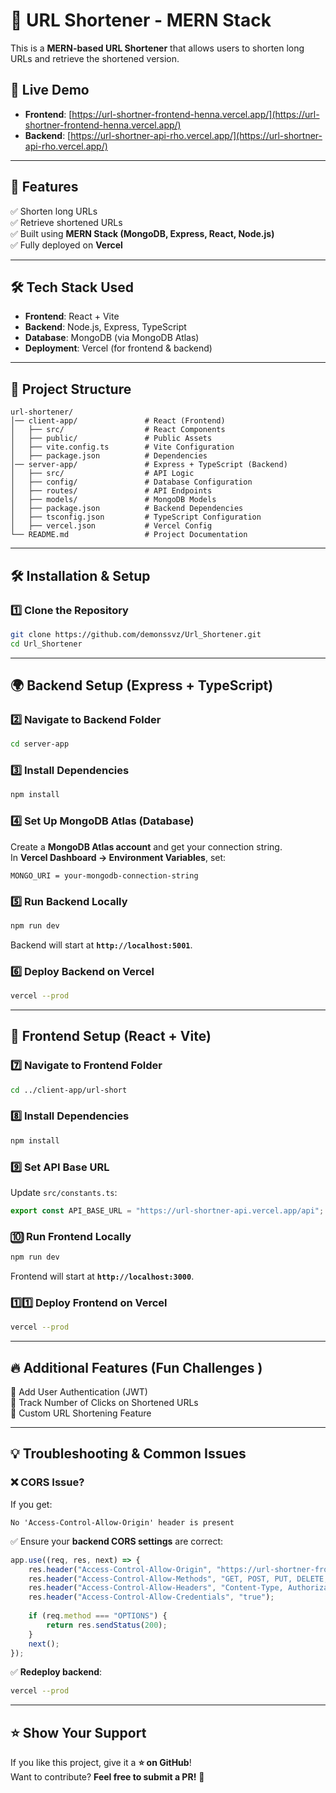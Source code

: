 # 🔗 URL Shortener - MERN Stack

This is a **MERN-based URL Shortener** that allows users to shorten long URLs and retrieve the shortened version.

## 🚀 Live Demo

- **Frontend**: [https://url-shortner-frontend-henna.vercel.app/](https://url-shortner-frontend-henna.vercel.app/)
- **Backend**: [https://url-shortner-api-rho.vercel.app/](https://url-shortner-api-rho.vercel.app/)

---

## 📌 Features

✅ Shorten long URLs\
✅ Retrieve shortened URLs\
✅ Built using **MERN Stack (MongoDB, Express, React, Node.js)**\
✅ Fully deployed on **Vercel**

---

## 🛠️ Tech Stack Used

- **Frontend**: React + Vite
- **Backend**: Node.js, Express, TypeScript
- **Database**: MongoDB (via MongoDB Atlas)
- **Deployment**: Vercel (for frontend & backend)

---

## 📂 Project Structure

```
url-shortener/
│── client-app/               # React (Frontend)
│   ├── src/                  # React Components
│   ├── public/               # Public Assets
│   ├── vite.config.ts        # Vite Configuration
│   ├── package.json          # Dependencies
│── server-app/               # Express + TypeScript (Backend)
│   ├── src/                  # API Logic
│   ├── config/               # Database Configuration
│   ├── routes/               # API Endpoints
│   ├── models/               # MongoDB Models
│   ├── package.json          # Backend Dependencies
│   ├── tsconfig.json         # TypeScript Configuration
│   ├── vercel.json           # Vercel Config
└── README.md                 # Project Documentation
```

---

## 🛠️ Installation & Setup

### **1️⃣ Clone the Repository**

```sh
git clone https://github.com/demonssvz/Url_Shortener.git
cd Url_Shortener
```

---

## 🌍 Backend Setup (Express + TypeScript)

### **2️⃣ Navigate to Backend Folder**

```sh
cd server-app
```

### **3️⃣ Install Dependencies**

```sh
npm install
```

### **4️⃣ Set Up MongoDB Atlas (Database)**

Create a **MongoDB Atlas account** and get your connection string.\
In **Vercel Dashboard → Environment Variables**, set:

```
MONGO_URI = your-mongodb-connection-string
```

### **5️⃣ Run Backend Locally**

```sh
npm run dev
```

Backend will start at **`http://localhost:5001`**.

### **6️⃣ Deploy Backend on Vercel**

```sh
vercel --prod
```

---

## 🎨 Frontend Setup (React + Vite)

### **7️⃣ Navigate to Frontend Folder**

```sh
cd ../client-app/url-short
```

### **8️⃣ Install Dependencies**

```sh
npm install
```

### **9️⃣ Set API Base URL**

Update `src/constants.ts`:

```ts
export const API_BASE_URL = "https://url-shortner-api.vercel.app/api";
```

### **🔟 Run Frontend Locally**

```sh
npm run dev
```

Frontend will start at **`http://localhost:3000`**.

### **1️⃣1️⃣ Deploy Frontend on Vercel**

```sh
vercel --prod
```

---

## 🔥 Additional Features (Fun Challenges )

🚀 Add User Authentication (JWT)\
🚀 Track Number of Clicks on Shortened URLs\
🚀 Custom URL Shortening Feature

---

## 💡 **Troubleshooting & Common Issues**

### **❌ CORS Issue?**

If you get:

```
No 'Access-Control-Allow-Origin' header is present
```

✅ Ensure your **backend CORS settings** are correct:

```ts
app.use((req, res, next) => {
    res.header("Access-Control-Allow-Origin", "https://url-shortner-frontend.vercel.app");
    res.header("Access-Control-Allow-Methods", "GET, POST, PUT, DELETE, OPTIONS");
    res.header("Access-Control-Allow-Headers", "Content-Type, Authorization");
    res.header("Access-Control-Allow-Credentials", "true");
    
    if (req.method === "OPTIONS") {
        return res.sendStatus(200);
    }
    next();
});
```

✅ **Redeploy backend**:

```sh
vercel --prod
```

---

## ⭐️ Show Your Support

If you like this project, give it a **⭐️ on GitHub**!\
Want to contribute? **Feel free to submit a PR!** 🚀

